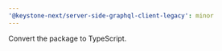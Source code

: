 ```yaml
---
'@keystone-next/server-side-graphql-client-legacy': minor
---
```


Convert the package to TypeScript.
